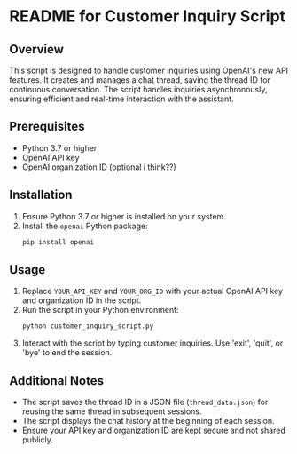 
# README for Customer Inquiry Script

## Overview
This script is designed to handle customer inquiries using OpenAI's new API features. It creates and manages a chat thread, saving the thread ID for continuous conversation. The script handles inquiries asynchronously, ensuring efficient and real-time interaction with the assistant.

## Prerequisites
- Python 3.7 or higher
- OpenAI API key
- OpenAI organization ID (optional i think??)

## Installation
1. Ensure Python 3.7 or higher is installed on your system.
2. Install the `openai` Python package: 
   ```bash
   pip install openai
   ```

## Usage
1. Replace `YOUR_API_KEY` and `YOUR_ORG_ID` with your actual OpenAI API key and organization ID in the script.
2. Run the script in your Python environment:
   ```bash
   python customer_inquiry_script.py
   ```
3. Interact with the script by typing customer inquiries. Use 'exit', 'quit', or 'bye' to end the session.

## Additional Notes
- The script saves the thread ID in a JSON file (`thread_data.json`) for reusing the same thread in subsequent sessions.
- The script displays the chat history at the beginning of each session.
- Ensure your API key and organization ID are kept secure and not shared publicly.
